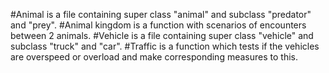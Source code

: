#Animal is a file containing super class "animal" and subclass "predator" and "prey".
#Animal kingdom is a function with scenarios of encounters between 2 animals.
#Vehicle is a file containing super class "vehicle" and subclass "truck" and "car".
#Traffic is a function which tests if the vehicles are overspeed or overload and make corresponding measures to this.